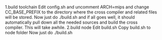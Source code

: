 1.build toolchain
Edit config.sh and uncomment ARCH=mips and change CC_BASE_PREFIX to the directory where the cross compiler and related files will be stored.
Now just do ./build.sh and if all goes well, it should automatically pull down all the needed sources and build the cross compiler. This will take awhile.
2.build node
Edit build.sh
Copy build.sh to node folder
Now just do ./build.sh

